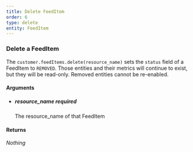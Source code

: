 ```yaml
---
title: Delete FeedItem 
order: 6
type: delete
entity: FeedItem 
---
```


### Delete a FeedItem 

The `customer.feedItems.delete(resource_name)` sets the `status` field of a FeedItem to `REMOVED`. Those entities and their metrics will continue to exist, but they will be read-only. Removed entities cannot be re-enabled.


#### Arguments

-   ##### resource_name _required_
    The resource_name of that FeedItem


#### Returns

_Nothing_